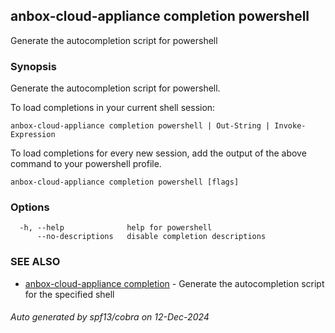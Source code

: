 ## anbox-cloud-appliance completion powershell

Generate the autocompletion script for powershell

### Synopsis

Generate the autocompletion script for powershell.

To load completions in your current shell session:

	anbox-cloud-appliance completion powershell | Out-String | Invoke-Expression

To load completions for every new session, add the output of the above command
to your powershell profile.


```
anbox-cloud-appliance completion powershell [flags]
```

### Options

```
  -h, --help              help for powershell
      --no-descriptions   disable completion descriptions
```

### SEE ALSO

* [anbox-cloud-appliance completion](anbox-cloud-appliance_completion.md)	 - Generate the autocompletion script for the specified shell

###### Auto generated by spf13/cobra on 12-Dec-2024

